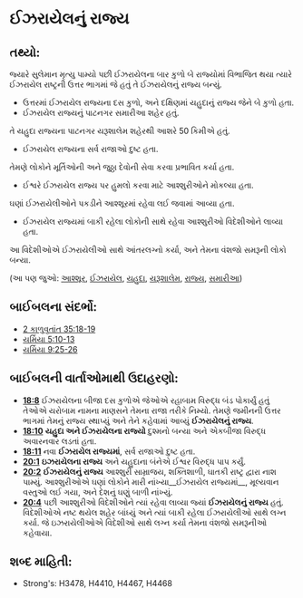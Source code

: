 # ઈઝરાયેલનું રાજ્ય 

## તથ્યો: 

જ્યારે સુલેમાન મૃત્યુ પામ્યો પછી ઈઝરાયેલના બાર કુળો બે રાજ્યોમાં વિભાજિત થયા ત્યારે ઈઝરાયેલ રાષ્ટ્રની ઉત્તર ભાગમાં જે હતું તે ઈઝરાયેલનું રાજ્ય બન્યું.

* ઉત્તરમાં ઈઝરાયેલ રાજ્યના દસ કુળો, અને દક્ષિણમાં યહુદાનું રાજ્ય જેને બે કુળો હતા.
* ઈઝરાયેલ રાજ્યનું પાટનગર સમારીઆ શહેર હતું.

તે યહુદા રાજ્યના પાટનગર યરૂશાલેમ શહેરથી આશરે 50 કિમીએ હતું.

* ઈઝરાયેલ રાજ્યના સર્વ રાજાઓ દુષ્ટ હતા.

તેમણે લોકોને મૂર્તિઓની અને જુઠ્ઠા દેવોની સેવા કરવા પ્રભાવિત કર્યા હતા.

* ઈશ્વરે ઈઝરાયેલ રાજ્ય પર હુમલો કરવા માટે આશ્શુરીઓને મોકલ્યા હતા.

ઘણાં ઈઝરાયેલીઓને પકડીને આશ્શૂરમાં રહેવા લઈ જવામાં આવ્યા હતા.

* ઈઝરાયેલ રાજ્યમાં બાકી રહેલા લોકોની સાથે રહેવા આશ્શુરીઓ વિદેશીઓને લાવ્યા હતા.

આ વિદેશીઓએ ઈઝરાયેલીઓ સાથે આંતરલગ્નો કર્યા, અને તેમના વંશજો સમરૂની લોકો બન્યા.

(આ પણ જુઓ: [આશ્શૂર](../names/assyria.md), [ઈઝરાયેલ](../kt/israel.md), [યહુદા](../names/kingdomofjudah.md), [યરૂશાલેમ](../names/jerusalem.md), [રાજ્ય](../other/kingdom.md), [સમારીઆ](../names/samaria.md))

## બાઈબલના સંદર્ભો: 

* [2 કાળુવૃતાંત 35:18-19](rc://gu/tn/help/2ch/35/18)
* [યર્મિયા 5:10-13](rc://gu/tn/help/jer/05/10)
* [યર્મિયા 9:25-26](rc://gu/tn/help/jer/09/25)

## બાઈબલની વાર્તાઓમાથી ઉદાહરણો: 

* __[18:8](rc://gu/tn/help/obs/18/08)__ ઈઝરાયેલના બીજા દસ કુળોએ જેઓએ રહાબામ વિરુદ્ધ બંડ પોકાર્યું હતું તેઓએ યરોબામ નામના માણસને તેમના રાજા તરીકે નિમ્યો. તેમણે જમીનની ઉત્તર ભાગમાં તેમનું રાજ્ય સ્થાપ્યું અને તેને કહેવામાં આવ્યું __ઈઝરાયેલનું રાજ્ય__.
* __[18:10](rc://gu/tn/help/obs/18/10)__ __યહુદા અને ઈઝરાયેલના રાજ્યો__ દુશ્મનો બન્યા અને એકબીજા વિરુદ્ધ અવારનવાર લડતાં હતા.
* __[18:11](rc://gu/tn/help/obs/18/11)__ નવા __ઈઝરાયેલ રાજ્યમાં__, સર્વ રાજાઓ દુષ્ટ હતા.
* __[20:1](rc://gu/tn/help/obs/20/01)__ __ઇઝરાયેલના રાજ્ય__ અને યહુદાના બંનેએ ઈશ્વર વિરુદ્ધ પાપ કર્યું.
* __[20:2](rc://gu/tn/help/obs/20/02)__ __ઈઝરાયેલનું રાજ્ય__ આશ્શુરી સામ્રાજય, શક્તિશાળી, ઘાતકી રાષ્ટ્ર દ્વારા નાશ પામ્યું. આશ્શુરીઓએ ઘણાં લોકોને મારી નાંખ્યા__ઈઝરાયેલ રાજ્યમાં__, મૂલ્યવાન વસ્તુઓ લઈ ગયા, અને દેશનું ઘણું બાળી નાંખ્યું.
* __[20:4](rc://gu/tn/help/obs/20/04)__ પછી આશ્શુરીઓ વિદેશીઓને ત્યાં રહેવા લાવ્યા જ્યાં __ઈઝરાયેલનું રાજ્ય__ હતું. વિદેશીઓએ નષ્ટ થયેલ શહેર બાંધ્યું અને ત્યાં બાકી રહેલા ઈઝરાયેલીઓ સાથે લગ્ન કર્યા. જે ઇઝરાયેલીઓએ વિદેશીઓ સાથે લગ્ન કર્યા તેમના વંશજો સમરૂનીઓ કહેવાયા.

## શબ્દ માહિતી: 

* Strong's: H3478, H4410, H4467, H4468
